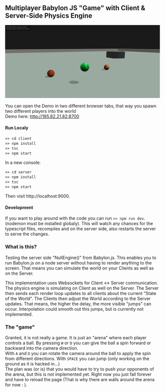 ## Multiplayer Babylon JS "Game" with Client & Server-Side Physics Engine

![alt text](multiplayer_game.png)

You can open the Demo in two different browser tabs, that way you spawn two different players into the world
<br>Demo here: http://185.82.21.82:8700

#### Run Localy
```
>> cd client
>> npm install
>> tsc
>> npm start
```
In a new console:
```
>> cd server
>> npm install
>> tsc
>> npm start
```

Then visit http://localhost:9000. 

#### Development
If you want to play around with the code you can run `>> npm run dev`. (nodemon must be installed globaly). This will watch any chances for the typescript files, recompiles and on the server side, also restarts the server to serve the changes. 


### What is this?
Testing the server side "NullEngine()" from Babylon.js. This enables you to run Babylon.js on a node server without having to render anything to the screen. That means you can simulate the world on your Clients as well as on the Server. 

This implementation uses Websockets for Client <-> Server communication. The physics engine is simulating on Client as well on the Server. The Server then sends each render loop updates to all clients about the current "State of the World". The Clients then adjust the World according to the Server updates. That means, the higher the delay, the more visible "jumps" can occur. Interpolation could smooth out this jumps, but is currently not implemented.

### The "game"
Granted, it is not really a game. It is just an "arena" where each player controls a ball. By pressing `W` or `D` you can give the ball a spin forward or backward into the camera direction.<br>
With `A` and `D` you can rotate the camera around the ball to apply the spin from different directions. With `SPACE` you can jump (only working on the ground as it is hacked in...)<br>
The plan was (or is) that you would have to try to push your opponents of the arena, but this is not implemented yet. Right now you just fall forever and have to reload the page (That is why there are walls around the arena for now : ). 